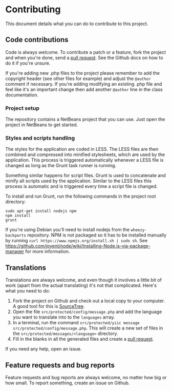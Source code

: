 # Contributing

This document details what you can do to contribute to this project.

## Code contributions

Code is always welcome. To contribute a patch or a feature, fork the project and when you're done, send a [pull request](https://help.github.com/articles/creating-a-pull-request). See the Github docs on how to do it if you're unsure.

If you're adding new .php files to the project please remember to add the copyright header (see other files for example) and adjust the `@author` comment if necessary. If you're adding modifying an existing .php file and feel like it's an important change then add another `@author` line in the class documentation.

### Project setup

The repository contains a NetBeans project that you can use. Just open the project in NetBeans to get started.

### Styles and scripts handling

The styles for the application are coded in LESS. The LESS files are then combined and compressed into minified stylesheets, which are used by the application. This process is triggered automatically whenever a LESS file is changed as long as the Grunt task runner is running.

Something similar happens for script files. Grunt is used to concatenate and minify all scripts used by the application. Similar to the LESS files this process is automatic and is triggered every time a script file is changed.

To install and run Grunt, run the following commands in the project root directory:

```
sudo apt-get install nodejs npm
npm install
grunt
```

If you're using Debian you'll need to install nodejs from the `wheezy-backports` repository. NPM is not packaged so it has to be installed manually by running `curl https://www.npmjs.org/install.sh | sudo sh`. See https://github.com/joyent/node/wiki/Installing-Node.js-via-package-manager for more information. 

## Translations

Translations are always welcome, and even though it involves a little bit of work (apart from the actual translating) it's not that complicated. Here's what you need to do:

1. Fork the project on Github and check out a local copy to your computer. A good tool for this is [SourceTree](http://www.sourcetreeapp.com/).
2. Open the file `src/protected/config/message.php` and add the language you want to translate into to the `languages` array.
3. In a terminal, run the command `src/protected/yiic message src/protected/config/message.php`. This will create a new set of files in the `src/protected/messages/<language>` directory.
4. Fill in the blanks in all the generated files and create a [pull request](https://help.github.com/articles/creating-a-pull-request).

If you need any help, open an issue.

## Feature requests and bug reports

Feature requests and bug reports are always welcome, no matter how big or how small. To report something, create an issue on Github.
